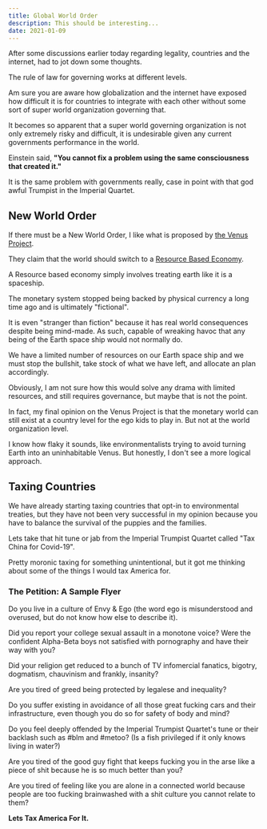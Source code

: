 ```yaml
---
title: Global World Order
description: This should be interesting...
date: 2021-01-09
---
```


After some discussions earlier today regarding legality, countries and the internet, had to jot down some thoughts.

The rule of law for governing works at different levels.

Am sure you are aware how globalization and the internet have exposed how difficult it is for countries to integrate with each other without some sort of super world organization governing that.

It becomes so apparent that a super world governing organization is not only extremely risky and difficult, it is undesirable given any current governments performance in the world.

Einstein said, **"You cannot fix a problem using the same consciousness that created it."**

It is the same problem with governments really, case in point with that god awful Trumpist in the Imperial Quartet.

## New World Order

If there must be a New World Order, I like what is proposed by [the Venus Project](https://www.thevenusproject.com/). 

They claim that the world should switch to a [Resource Based Economy](https://www.thevenusproject.com/resource-based-economy/).

A Resource based economy simply involves treating earth like it is a spaceship.

The monetary system stopped being backed by physical currency a long time ago and is ultimately "fictional".

It is even "stranger than fiction" because it has real world consequences despite being mind-made.  As such, capable of wreaking havoc that any being of the Earth space ship would not normally do.

We have a limited number of resources on our Earth space ship and we must stop the bullshit, take stock of what we have left, and allocate an plan accordingly. 

Obviously, I am not sure how this would solve any drama with limited resources, and still requires governance, but maybe that is not the point.

In fact, my final opinion on the Venus Project is that the monetary world can still exist at a country level for the ego kids to play in.  But not at the world organization level.

I know how flaky it sounds, like environmentalists trying to avoid turning Earth into an uninhabitable Venus.  But honestly, I don't see a more logical approach.

## Taxing Countries

We have already starting taxing countries that opt-in to environmental treaties, but they have not been very successful in my opinion because you have to balance the survival of the puppies and the families.

Lets take that hit tune or jab from the Imperial Trumpist Quartet called "Tax China for Covid-19".

Pretty moronic taxing for something unintentional, but it got me thinking about some of the things I would tax America for.

### The Petition: A Sample Flyer

Do you live in a culture of Envy & Ego (the word ego is misunderstood and overused, but do not know how else to describe it).

Did you report your college sexual assault in a monotone voice?  Were the confident Alpha-Beta boys not satisfied with pornography and have their way with you?

Did your religion get reduced to a bunch of TV infomercial fanatics, bigotry, dogmatism, chauvinism and frankly, insanity?

Are you tired of greed being protected by legalese and inequality?

Do you suffer existing in avoidance of all those great fucking cars and their infrastructure, even though you do so for safety of body and mind?

Do you feel deeply offended by the Imperial Trumpist Quartet's tune or their backlash such as #blm and #metoo?  (Is a fish privileged if it only knows living in water?)

Are you tired of the good guy fight that keeps fucking you in the arse like a piece of shit because he is so much better than you?

Are you tired of feeling like you are alone in a connected world because people are too fucking brainwashed with a shit culture you cannot relate to them?

**Lets Tax America For It.**